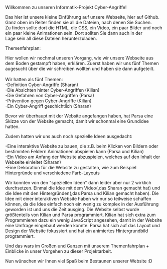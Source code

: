 Willkommen zu unseren Informatik-Projekt Cyber-Angriffe!

Das hier ist unsere kleine Einführung auf unsere Webseite, hier auf Github. Ganz oben im Reiter finden sie all die Dateien, nach denen Sie Suchen.<br>
Zu finden sollte dort die HTML, die CSS, ein Video, ein paar Bilder und noch ein paar kleine Animationen sein. Dort sollten Sie dann auch in der <br>
Lage sein all diese Dateien herunterzuladen.<br>

Themenfahrplan:

Hier wollen wir nochmal unseren Vorgang, wie wir unsere Webseite aus dem Boden gestampft haben, erklären. Zuerst haben wir uns fünf Themen
augesucht über die wir schreiben wollten und haben sie dann aufgeteilt. <br><br>
Wir hatten als fünf Themen:<br>
-Definition Cyber-Angriffe (Sharan)<br>
-Die Absichten hinter Cyber-Angriffen (Kilian)<br>
-Die Gefahren von Cyber-Angriffen (Parsa)<br>
-Prävention gegen Cyber-Angriffe (Kilian)<br>
-Ein Cyber-Angriff geschichtlich (Sharan)<br>

Bevor wir überhaupt mit der Website angefangen haben, hat Parsa eine Skizze von der Website gemacht, damit wir schonmal eine Grundidee hatten.

Zudem hatten wir uns auch noch spezielle Ideen ausgedacht:

-Eine interaktive Website zu bauen, die z.B. beim Klicken von Bildern oder bestimmten Feldern Animationen abspielen kann (Parsa und Kilian)<br>
-Ein Video am Anfang der Website abzuspielen, welches auf den Inhalt der Webseite einleitet (Sharan)<br>
-Eine Dekoration für die Website zu gestalten, wie zum Beispiel Hintergründe und verschiedene Farb-Layouts<br>

Wir konnten von den "speziellen Ideen" dann leider aber nur 2 wirklich durchsetzen. Einmal die Idee mit dem Video(,das Sharan gemacht hat) und
die Idee mit den Hintergründen(,das Parsa und Kilian gemacht haben). Die Idee mit einer interaktiven Website haben wir nur so teilweise
schaffen können, da die Idee einfach noch ein wenig zu komplex in der Ausführung geworden ist und uns die Zeit ausging.
Die Website selbst wurde größtenteils von Kilian und Parsa programmiert. Kilian hat sich extra zum Programmieren dazu ein wenig JavaScript
angesehen, damit in der Website eine Umfrage eingebaut werden konnte. Parsa hat sich auf das Layout und Design der Website fokussiert und hat ein
animiertes Hintergrundbild programmiert.

Und das wars im Großen und Ganzen mit unserem Themenfahrplan + Einblicke in unser Vorgehen zu dieser Projektarbeit.


Nun wünschen wir Ihnen viel Spaß beim Bestaunen unserer Website :D
